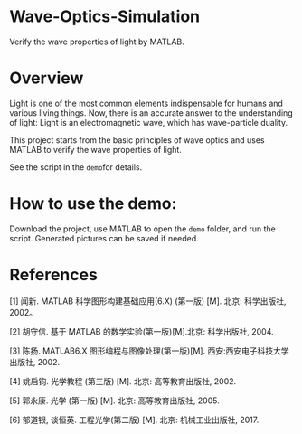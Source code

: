 # Wave-Optics-Simulation
 Verify the wave properties of light by MATLAB.



# Overview

Light is one of the most common elements indispensable for humans and various living things. Now, there is an accurate answer to the understanding of light: Light is an electromagnetic wave, which has wave-particle duality.

This project starts from the basic principles of wave optics and uses MATLAB to verify the wave properties of light.

See the script in the `demo`for details.

# How to use the demo:

Download the project, use MATLAB to open the `demo` folder, and run the script.
Generated pictures can be saved if needed.

# References

[1] 闻新. MATLAB 科学图形构建基础应用(6.X) (第一版) [M]. 北京: 科学出版社, 2002。

[2] 胡守信. 基于 MATLAB 的数学实验(第一版)[M].北京: 科学出版社, 2004.

[3] 陈扬. MATLAB6.X 图形编程与图像处理(第一版)[M]. 西安:西安电子科技大学出版社, 2002.

[4] 姚启钧. 光学教程 (第三版) [M]. 北京: 高等教育出版社, 2002.

[5] 郭永康. 光学 (第一版) [M]. 北京: 高等教育出版社, 2005.

[6] 郁道银, 谈恒英. 工程光学(第二版) [M]. 北京: 机械工业出版社, 2017.